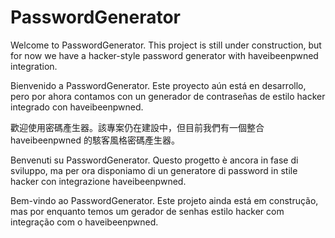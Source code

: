 # PasswordGenerator

Welcome to PasswordGenerator. This project is still under construction, but for now we have a hacker-style password generator with haveibeenpwned integration.

Bienvenido a PasswordGenerator. Este proyecto aún está en desarrollo, pero por ahora contamos con un generador de contraseñas de estilo hacker integrado con haveibeenpwned.

歡迎使用密碼產生器。該專案仍在建設中，但目前我們有一個整合 haveibeenpwned 的駭客風格密碼產生器。

Benvenuti su PasswordGenerator. Questo progetto è ancora in fase di sviluppo, ma per ora disponiamo di un generatore di password in stile hacker con integrazione haveibeenpwned.

Bem-vindo ao PasswordGenerator. Este projeto ainda está em construção, mas por enquanto temos um gerador de senhas estilo hacker com integração com o haveibeenpwned.
